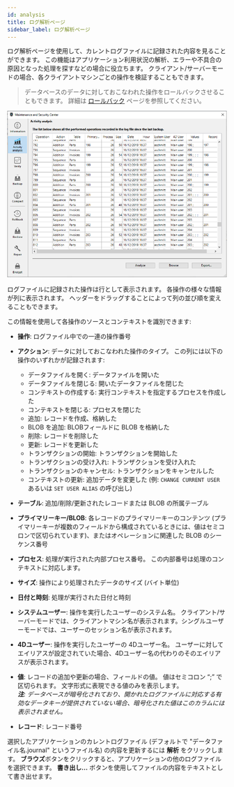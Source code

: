 ```yaml
---
id: analysis
title: ログ解析ページ
sidebar_label: ログ解析ページ
---
```


ログ解析ページを使用して、カレントログファイルに記録された内容を見ることができます。 この機能はアプリケーション利用状況の解析、エラーや不具合の原因となった処理を探すなどの場合に役立ちます。 クライアント/サーバーモードの場合、各クライアントマシンごとの操作を検証することもできます。

> データベースのデータに対しておこなわれた操作をロールバックさせることもできます。 詳細は [ロールバック](rollback.md) ページを参照してください。

![](../assets/en/MSC/MSC_analysis.png)

ログファイルに記録された操作は行として表示されます。 各操作の様々な情報が列に表示されます。 ヘッダーをドラッグすることによって列の並び順を変えることもできます。

この情報を使用して各操作のソースとコンテキストを識別できます:

 - **操作**: ログファイル中での一連の操作番号

- **アクション**: データに対しておこなわれた操作のタイプ。 この列には以下の操作のいずれかが記録されます:
     - データファイルを開く: データファイルを開いた
     - データファイルを閉じる: 開いたデータファイルを閉じた
     - コンテキストの作成する: 実行コンテキストを指定するプロセスを作成した
     - コンテキストを閉じる: プロセスを閉じた
     - 追加: レコードを作成、格納した
     - BLOB を追加: BLOBフィールドに BLOB を格納した
     - 削除: レコードを削除した
     - 更新: レコードを更新した
     - トランザクションの開始: トランザクションを開始した
     - トランザクションの受け入れ: トランザクションを受け入れた
     - トランザクションのキャンセル: トランザクションをキャンセルした
     - コンテキストの更新: 追加データを変更した (例: `CHANGE CURRENT USER` あるいは `SET USER ALIAS` の呼び出し)

 - **テーブル**: 追加/削除/更新されたレコードまたは BLOB の所属テーブル

 - **プライマリーキー/BLOB**: 各レコードのプライマリーキーのコンテンツ (プライマリーキーが複数のフィールドから構成されているときには、値はセミコロンで区切られています)、またはオペレーションに関連した BLOB のシーケンス番号

 - **プロセス**: 処理が実行された内部プロセス番号。 この内部番号は処理のコンテキストに対応します。

 - **サイズ**: 操作により処理されたデータのサイズ (バイト単位)

 - **日付と時刻**: 処理が実行された日付と時刻

 - **システムユーザー**: 操作を実行したユーザーのシステム名。 クライアント/サーバーモードでは、クライアントマシン名が表示されます。シングルユーザーモードでは、ユーザーのセッション名が表示されます。

 - **4Dユーザー**: 操作を実行したユーザーの 4Dユーザー名。 ユーザーに対してエイリアスが設定されていた場合、4Dユーザー名の代わりのそのエイリアスが表示されます。

 - **値**: レコードの追加や更新の場合、フィールドの値。 値はセミコロン “;” で区切られます。 文字形式に表現できる値のみを表示します。\
    ***注**: データベースが暗号化されており、開かれたログファイルに対応する有効なデータキーが提供されていない場合、暗号化された値はこのカラムには表示されません。*

 - **レコード**: レコード番号

選択したアプリケーションのカレントログファイル (デフォルトで "データファイル名.journal" というファイル名) の内容を更新するには **解析** をクリックします。 <strong x-id="1">ブラウズ</strong>ボタンをクリックすると、アプリケーションの他のログファイルを選択できます。 **書き出し...** ボタンを使用してファイルの内容をテキストとして書き出せます。


